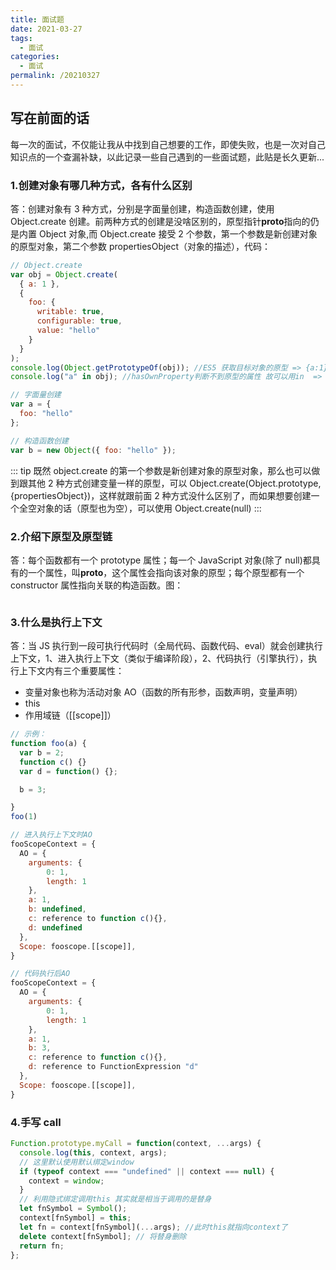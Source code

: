 ```yaml
---
title: 面试题
date: 2021-03-27
tags:
  - 面试
categories:
  - 面试
permalink: /20210327
---
```


## 写在前面的话

每一次的面试，不仅能让我从中找到自己想要的工作，即使失败，也是一次对自己知识点的一个查漏补缺，以此记录一些自己遇到的一些面试题，此贴是长久更新...

### 1.创建对象有哪几种方式，各有什么区别

答：创建对象有 3 种方式，分别是字面量创建，构造函数创建，使用 Object.create 创建。前两种方式的创建是没啥区别的，原型指针**proto**指向的仍是内置 Object 对象,而 Object.create 接受 2 个参数，第一个参数是新创建对象的原型对象，第二个参数 propertiesObject（对象的描述），代码：

```js
// Object.create
var obj = Object.create(
  { a: 1 },
  {
    foo: {
      writable: true,
      configurable: true,
      value: "hello"
    }
  }
);
console.log(Object.getPrototypeOf(obj)); //ES5 获取目标对象的原型 => {a:1}
console.log("a" in obj); //hasOwnProperty判断不到原型的属性 故可以用in  => true

// 字面量创建
var a = {
  foo: "hello"
};

// 构造函数创建
var b = new Object({ foo: "hello" });
```

::: tip
既然 object.create 的第一个参数是新创建对象的原型对象，那么也可以做到跟其他 2 种方式创建变量一样的原型，可以 Object.create(Object.prototype, {propertiesObject})，这样就跟前面 2 种方式没什么区别了，而如果想要创建一个全空对象的话（原型也为空），可以使用 Object.create(null)
:::

### 2.介绍下原型及原型链

答：每个函数都有一个 prototype 属性；每一个 JavaScript 对象(除了 null)都具有的一个属性，叫**proto**，这个属性会指向该对象的原型；每个原型都有一个 constructor 属性指向关联的构造函数。图：

<img :src="$withBase('/assets/interview/01.jpg')" alt="">

### 3.什么是执行上下文

答：当 JS 执行到一段可执行代码时（全局代码、函数代码、eval）就会创建执行上下文，1、进入执行上下文（类似于编译阶段），2、代码执行（引擎执行），执行上下文内有三个重要属性：

- 变量对象也称为活动对象 AO（函数的所有形参，函数声明，变量声明）
- this
- 作用域链（[[scope]]）

```js
// 示例：
function foo(a) {
  var b = 2;
  function c() {}
  var d = function() {};

  b = 3;

}
foo(1)

// 进入执行上下文时AO
fooScopeContext = {
  AO = {
    arguments: {
        0: 1,
        length: 1
    },
    a: 1,
    b: undefined,
    c: reference to function c(){},
    d: undefined
  },
  Scope: fooscope.[[scope]],
}

// 代码执行后AO
fooScopeContext = {
  AO = {
    arguments: {
        0: 1,
        length: 1
    },
    a: 1,
    b: 3,
    c: reference to function c(){},
    d: reference to FunctionExpression "d"
  },
  Scope: fooscope.[[scope]],
}

```

### 4.手写 call

```js
Function.prototype.myCall = function(context, ...args) {
  console.log(this, context, args);
  // 这里默认使用默认绑定window
  if (typeof context === "undefined" || context === null) {
    context = window;
  }
  // 利用隐式绑定调用this 其实就是相当于调用的是替身
  let fnSymbol = Symbol();
  context[fnSymbol] = this;
  let fn = context[fnSymbol](...args); //此时this就指向context了
  delete context[fnSymbol]; // 将替身删除
  return fn;
};
```
